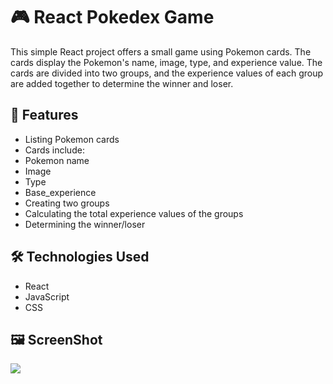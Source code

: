 # 🎮 React Pokedex Game

This simple React project offers a small game using Pokemon cards.
The cards display the Pokemon's name, image, type, and experience value.
The cards are divided into two groups, and the experience values ​​of each group are added together to determine the winner and loser.

## 🚀 Features
- Listing Pokemon cards
- Cards include:
- Pokemon name
- Image
- Type
- Base_experience
- Creating two groups
- Calculating the total experience values ​​of the groups
- Determining the winner/loser

## 🛠️ Technologies Used
- React
- JavaScript
- CSS

## 🖼️ ScreenShot
<img src="pokedex.gif"/>
